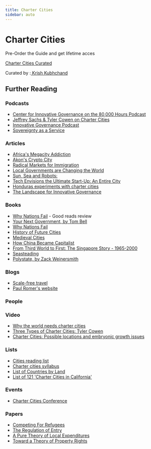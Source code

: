```yaml
---
title: Charter Cities
sidebar: auto     
---
```

# Charter Cities
Pre-Order the Guide and get lifetime acces
<script src="https://gumroad.com/js/gumroad.js"></script>
<a class="gumroad-button" href="https://gum.co/jFmV" target="_blank">Charter Cities Curated</a>

Curated by :[ Krish Kubhchand](https://twitter.com/krishkhubhchand)
## Further Reading
### Podcasts

* [Center for Innovative Governance on the 80,000 Hours Podcast](https://80000hours.org/podcast/episodes/lutter-and-winter-chater-cities-innovative-governance/)
* [Jeffrey Sachs & Tyler Cowen on Charter Cities](https://medium.com/conversations-with-tyler/jeffrey-sachs-on-the-future-of-economic-development-2650c27b2776)
* [‎Innovative Governance Podcast](https://podcasts.apple.com/us/podcast/innovative-governance-podcast/id1365645887)
* [Sovereignty as a Service](https://anchor.fm/thecryptoconomy/episodes/CryptoQuikRead_217---Sovereignty-as-a-Service-e3f7qt)

### Articles

* [Africa's Megacity Addiction](https://www.republic.com.ng/june-july-2019/african-mega-city-addiction/) 
* [Akon's Crypto City](https://www.independent.co.uk/arts-entertainment/music/news/akon-senegal-city-akoin-cryptocurrency-rapper-plan-a8410501.html)
* [Radical Markets for Immigration](https://www.econlib.org/radical-markets-in-immigration/)
* [Local Governments are Changing the World](https://www.cato-unbound.org/2018/07/11/mark-lutter/local-governments-are-changing-world)
* [Sun, Sea and Robots:](https://www.bloomberg.com/graphics/2017-neom-saudi-mega-city/)
* [Tech Envisions the Ultimate Start-Up: An Entire City](https://www.nytimes.com/2018/02/24/upshot/tech-envisions-the-ultimate-start-up-an-entire-city.html)
* [Honduras experiments with charter cities](https://www.economist.com/the-americas/2017/08/12/honduras-experiments-with-charter-cities)
* [The Landscape for Innovative Governance](https://jacobitemag.com/2018/03/23/the-landscape-of-innovative-governance/)

### Books

* [Why Nations Fail](https://www.goodreads.com/book/show/12158480-why-nations-fail) - Good reads review
* [Your Next Government, by Tom Bell](https://www.amazon.com/Your-Next-Government-Stateless-Nations/dp/1316613925)
* [Why Nations Fail](https://www.amazon.com/Why-Nations-Fail-Origins-Prosperity/dp/0307719227)
* [History of Future Cities](https://www.amazon.com/History-Future-Cities-Daniel-Brook/dp/0393348865)
* [Medieval Cities](https://www.amazon.com/Medieval-Cities-Their-Origins-Revival/dp/0691007608)
* [How China Became Capitalist](https://www.amazon.com/How-China-Became-Capitalist-Coase/dp/1137351438)
* [From Third World to First: The Singapore Story - 1965-2000](https://www.amazon.com/Third-World-First-Singapore-1965-2000/dp/0060197765)
* [Seasteading](https://www.amazon.com/Seasteading-Floating-Environment-Liberate-Politicians/dp/1451699263)
* [Polystate, by Zack Weinersmith](https://www.amazon.com/Polystate-Thought-Experiment-Distributed-Government-ebook/dp/B00IM5EM7W)

### Blogs

* [Scale-free travel](https://devonzuegel.com/post/scale-free-travel)
* [Paul Romer's website](https://paulromer.net/)

### People

### Video

* [Why the world needs charter cities](https://www.ted.com/talks/paul_romer/transcript?language=en)
* [Three Types of Charter Cities: Tyler Cowen](https://www.youtube.com/watch?v=DZmIPiBx6pE)
* [Charter Cities: Possible locations and embryonic growth issues](https://www.youtube.com/watch?v=zXha_l4XdHM)

### Lists

* [Cities reading list](https://devonzuegel.com/post/cities-reading-list)
* [Charter cities syllabus](https://innovativegovernance.org/2018/12/10/charter-cities-syllabus/)
* [List of Countries by Land](https://en.wikipedia.org/wiki/List_of_countries_and_dependencies_by_area)
* [List of 121 'Charter Cities in California'](https://www.cacities.org/Resources-Documents/Resources-Section/Charter-Cities/Charter_Cities-List)

### Events

* [Charter Cities Conference](http://www.chartercitiesconference.com/)

### Papers

* [Competing For Refugees](https://papers.ssrn.com/sol3/Delivery.cfm/SSRN_ID3033871_code734237.pdf?abstractid=2674831&mirid=1)
* [The Regulation of Entry](https://scholar.harvard.edu/files/shleifer/files/reg_entry.pdf)
* [A Pure Theory of Local Expenditures](http://www.socsci.uci.edu/~jkbrueck/course%20readings/Econ%20272B%20readings/tiebout.pdf)
* [Toward a Theory of Property Rights](https://econ.ucsb.edu/~tedb/Courses/Ec100C/Readings/Demsetz_Property_Rights.pdf)
